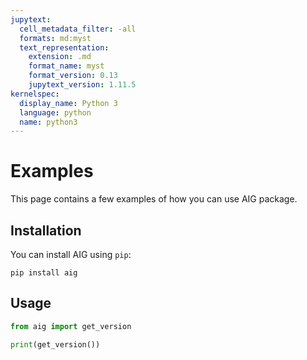 ```yaml
---
jupytext:
  cell_metadata_filter: -all
  formats: md:myst
  text_representation:
    extension: .md
    format_name: myst
    format_version: 0.13
    jupytext_version: 1.11.5
kernelspec:
  display_name: Python 3
  language: python
  name: python3
---
```


# Examples

This page contains a few examples of how you can use AIG package.

## Installation

You can install AIG using `pip`:

```{code-cell}
pip install aig
```

## Usage

```python
from aig import get_version

print(get_version())
```
